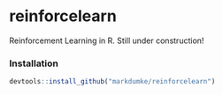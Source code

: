 # reinforcelearn
Reinforcement Learning in R. Still under construction!

### Installation

```r
devtools::install_github("markdumke/reinforcelearn")
```
